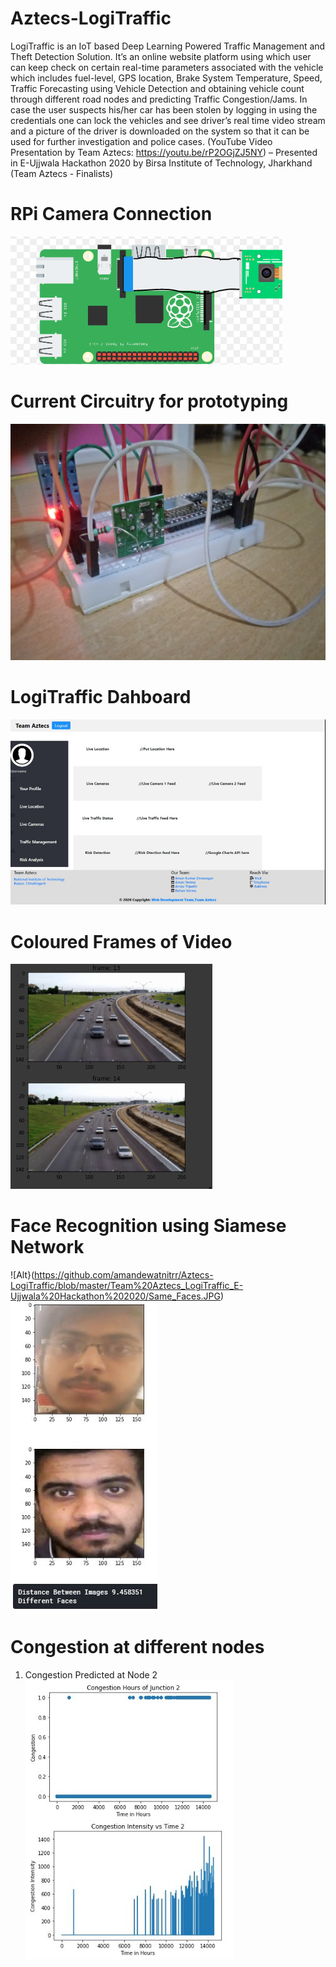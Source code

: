 # Aztecs-LogiTraffic
LogiTraffic is an IoT based Deep Learning Powered Traffic Management and Theft Detection Solution. It’s an online website platform using which user can keep check on certain real-time parameters associated with the vehicle which includes fuel-level, GPS location, Brake System Temperature, Speed, Traffic Forecasting using Vehicle Detection and obtaining vehicle count through different road nodes and predicting Traffic Congestion/Jams. In case the user suspects his/her car has been stolen by logging in using the credentials one can lock the vehicles and see driver’s real time video stream and a picture of the driver is downloaded on the system so that it can be used for further investigation and police cases. (YouTube Video Presentation by Team Aztecs: https://youtu.be/rP2OGjZJ5NY) – Presented in E-Ujjwala Hackathon 2020 by Birsa Institute of Technology, Jharkhand (Team Aztecs - Finalists)


# RPi Camera Connection
![Alt](https://github.com/amandewatnitrr/Aztecs-LogiTraffic/blob/master/Team%20Aztecs_LogiTraffic_E-Ujjwala%20Hackathon%202020/Connection_Rpi_and_cam.PNG)

# Current Circuitry for prototyping
![Alt](https://github.com/amandewatnitrr/Aztecs-LogiTraffic/blob/master/Team%20Aztecs_LogiTraffic_E-Ujjwala%20Hackathon%202020/IMG20200806081320.jpg)

# LogiTraffic Dahboard 
![Alt](https://github.com/amandewatnitrr/Aztecs-LogiTraffic/blob/master/Team%20Aztecs_LogiTraffic_E-Ujjwala%20Hackathon%202020/Logitraffic_Dashboard.PNG)

# Coloured Frames of Video
![Alt](https://github.com/amandewatnitrr/Aztecs-LogiTraffic/blob/master/Team%20Aztecs_LogiTraffic_E-Ujjwala%20Hackathon%202020/coloured_frames_car.PNG)

# Face Recognition using Siamese Network
![Alt}(https://github.com/amandewatnitrr/Aztecs-LogiTraffic/blob/master/Team%20Aztecs_LogiTraffic_E-Ujjwala%20Hackathon%202020/Same_Faces.JPG)
![Alt](https://github.com/amandewatnitrr/Aztecs-LogiTraffic/blob/master/Team%20Aztecs_LogiTraffic_E-Ujjwala%20Hackathon%202020/Different%20Faces.JPG)

# Congestion at different nodes
1. Congestion Predicted at Node 2
![Alt](https://github.com/amandewatnitrr/Aztecs-LogiTraffic/blob/master/Team%20Aztecs_LogiTraffic_E-Ujjwala%20Hackathon%202020/Congestion_junc_2.JPG)
